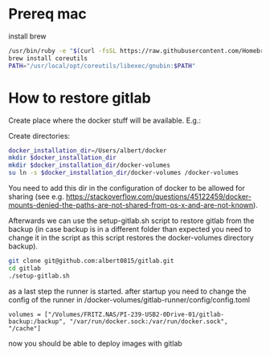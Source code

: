 # Prereq mac
install brew
```bash
/usr/bin/ruby -e "$(curl -fsSL https://raw.githubusercontent.com/Homebrew/install/master/install)"
brew install coreutils
PATH="/usr/local/opt/coreutils/libexec/gnubin:$PATH"
```

# How to restore gitlab

Create place where the docker stuff will be available. E.g.:

Create directories:
```bash
docker_installation_dir=/Users/albert/docker
mkdir $docker_installation_dir
mkdir $docker_installation_dir/docker-volumes
su ln -s $docker_installation_dir/docker-volumes /docker-volumes
```

You need to add this dir in the configuration of docker to be allowed for sharing 
(see e.g. https://stackoverflow.com/questions/45122459/docker-mounts-denied-the-paths-are-not-shared-from-os-x-and-are-not-known).

Afterwards we can use the setup-gitlab.sh script to restore gitlab from the backup (in case backup is in a different folder than expected
you need to change it in the script as this script restores the docker-volumes directory backup).

```bash
git clone git@github.com:albert0815/gitlab.git
cd gitlab
./setup-gitlab.sh
```

as a last step the runner is started. after startup you need to change the config of the runner in /docker-volumes/gitlab-runner/config/config.toml
```
volumes = ["/Volumes/FRITZ.NAS/PI-239-USB2-0Drive-01/gitlab-backup:/backup", "/var/run/docker.sock:/var/run/docker.sock", "/cache"]
```

now you should be able to deploy images with gitlab
